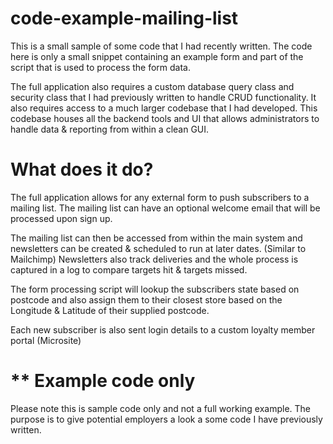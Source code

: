 # code-example-mailing-list
This is a small sample of some code that I had recently written.
The code here is only a small snippet containing an example form and part of the script that is used to process the form data.

The full application also requires a custom database query class and security class that I had previously written to handle CRUD functionality.
It also requires access to a much larger codebase that I had developed.
This codebase houses all the backend tools and UI that allows administrators to handle data & reporting from within a clean GUI.

# What does it do?
The full application allows for any external form to push subscribers to a mailing list.
The mailing list can have an optional welcome email that will be processed upon sign up.

The mailing list can then be accessed from within the main system and newsletters can be created & scheduled to run at later dates. (Similar to Mailchimp)
Newsletters also track deliveries and the whole process is captured in a log to compare targets hit & targets missed.

The form processing script will lookup the subscribers state based on postcode and also assign them to their closest store based on the Longitude & Latitude of their supplied postcode.

Each new subscriber is also sent login details to a custom loyalty member portal (Microsite)

# ** Example code only
Please note this is sample code only and not a full working example.
The purpose is to give potential employers a look a some code I have previously written.

